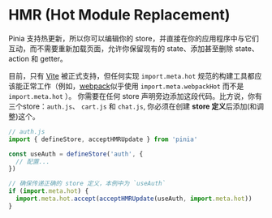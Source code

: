 # HMR (Hot Module Replacement)

Pinia 支持热更新，所以你可以编辑你的 store，并直接在你的应用程序中与它们互动，而不需要重新加载页面，允许你保留现有的 state、添加甚至删除 state、action 和 getter。

目前，只有 [Vite](https://vitejs.dev/) 被正式支持，但任何实现 `import.meta.hot` 规范的构建工具都应该能正常工作（例如，[webpack](https://webpack.js.org/api/module-variables/#importmetawebpackhot)似乎使用 `import.meta.webpackHot` 而不是 `import.meta.hot` ）。
你需要在任何 store 声明旁边添加这段代码。比方说，你有三个store：`auth.js`、 `cart.js` 和 `chat.js`, 你必须在创建 **store 定义**后添加(和调整)这个。

```js
// auth.js
import { defineStore, acceptHMRUpdate } from 'pinia'

const useAuth = defineStore('auth', {
  // 配置...
})

// 确保传递正确的 store 定义，本例中为 `useAuth`
if (import.meta.hot) {
  import.meta.hot.accept(acceptHMRUpdate(useAuth, import.meta.hot))
}
```
